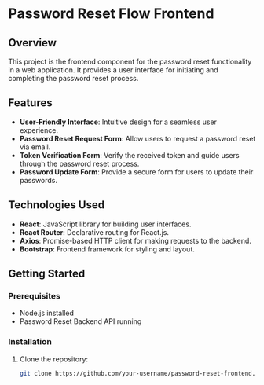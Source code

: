 # Password Reset Flow Frontend

## Overview

This project is the frontend component for the password reset functionality in a web application. It provides a user interface for initiating and completing the password reset process.

## Features

- **User-Friendly Interface**: Intuitive design for a seamless user experience.
- **Password Reset Request Form**: Allow users to request a password reset via email.
- **Token Verification Form**: Verify the received token and guide users through the password reset process.
- **Password Update Form**: Provide a secure form for users to update their passwords.

## Technologies Used

- **React**: JavaScript library for building user interfaces.
- **React Router**: Declarative routing for React.js.
- **Axios**: Promise-based HTTP client for making requests to the backend.
- **Bootstrap**: Frontend framework for styling and layout.

## Getting Started

### Prerequisites

- Node.js installed
- Password Reset Backend API running

### Installation

1. Clone the repository:

   ```bash
   git clone https://github.com/your-username/password-reset-frontend.git